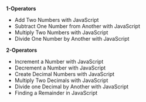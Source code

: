 **1-Operators**
- Add Two Numbers with JavaScript
- Subtract One Number from Another with JavaScript
- Multiply Two Numbers with JavaScript
- Divide One Number by Another with JavaScript

**2-Operators**
- Increment a Number with JavaScript
- Decrement a Number with JavaScript
- Create Decimal Numbers with JavaScript
- Multiply Two Decimals with JavaScript
- Divide one Decimal by Another with JavaScript
- Finding a Remainder in JavaScript
